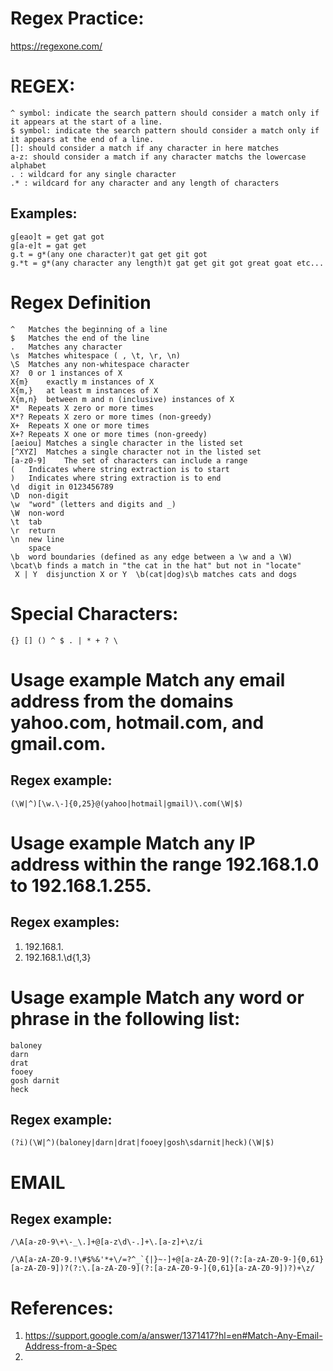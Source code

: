 # Regex Practice:
https://regexone.com/


# REGEX:
```
^ symbol: indicate the search pattern should consider a match only if it appears at the start of a line. 
$ symbol: indicate the search pattern should consider a match only if it appears at the end of a line.
[]: should consider a match if any character in here matches
a-z: should consider a match if any character matchs the lowercase alphabet
. : wildcard for any single character
.* : wildcard for any character and any length of characters
```



## Examples: 
```
g[eao]t = get gat got
g[a-e]t = gat get 
g.t = g*(any one character)t gat get git got 
g.*t = g*(any character any length)t gat get git got great goat etc...
```







# Regex	Definition	
```
^	Matches the beginning of a line	
$	Matches the end of the line	
.	Matches any character	
\s	Matches whitespace ( , \t, \r, \n)	
\S	Matches any non-whitespace character	
X?	0 or 1 instances of X	
X{m}	exactly m instances of X	
X{m,}	at least m instances of X	
X{m,n}	between m and n (inclusive) instances of X	
X*	Repeats X zero or more times	
X*?	Repeats X zero or more times (non-greedy)	
X+	Repeats X one or more times	
X+?	Repeats X one or more times (non-greedy)	
[aeiou]	Matches a single character in the listed set	
[^XYZ]	Matches a single character not in the listed set	
[a-z0-9]	The set of characters can include a range	
(	Indicates where string extraction is to start	
)	Indicates where string extraction is to end	
\d	digit in 0123456789	
\D	non-digit	
\w	"word" (letters and digits and _)	
\W	non-word	
\t	tab	
\r	return	
\n	new line	
	space	
\b	word boundaries (defined as any edge between a \w and a \W)	\bcat\b finds a match in "the cat in the hat" but not in "locate"
 X | Y	disjunction X or Y	\b(cat|dog)s\b matches cats and dogs
```	


# Special Characters:
```
{} [] () ^ $ . | * + ? \
```

# Usage example	Match any email address from the domains yahoo.com, hotmail.com, and gmail.com.
## Regex example:
```
(\W|^)[\w.\-]{0,25}@(yahoo|hotmail|gmail)\.com(\W|$)
```
# Usage example	Match any IP address within the range 192.168.1.0 to 192.168.1.255.
## Regex examples:	
1.   192\.168\.1\.
2.   192\.168\.1\.\d{1,3}

# Usage example	Match any word or phrase in the following list:
```
baloney
darn
drat
fooey
gosh darnit
heck
```
## Regex example:
```
(?i)(\W|^)(baloney|darn|drat|fooey|gosh\sdarnit|heck)(\W|$)
```

# EMAIL 
## Regex example:
```
/\A[a-z0-9\+\-_\.]+@[a-z\d\-.]+\.[a-z]+\z/i
```
```
/\A[a-zA-Z0-9.!\#$%&'*+\/=?^_`{|}~-]+@[a-zA-Z0-9](?:[a-zA-Z0-9-]{0,61}[a-zA-Z0-9])?(?:\.[a-zA-Z0-9](?:[a-zA-Z0-9-]{0,61}[a-zA-Z0-9])?)+\z/
```





# References:
1. https://support.google.com/a/answer/1371417?hl=en#Match-Any-Email-Address-from-a-Spec
2. 
